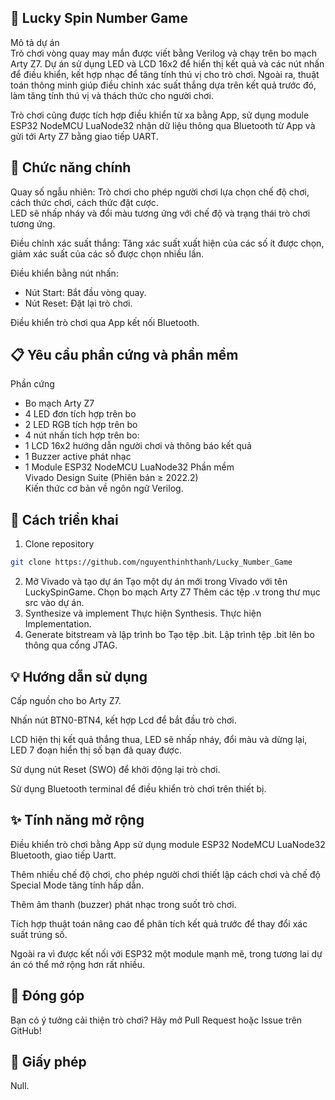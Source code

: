 ## 🎡 Lucky Spin Number Game

Mô tả dự án  
Trò chơi vòng quay may mắn được viết bằng Verilog và chạy trên bo mạch Arty Z7. Dự án sử dụng LED và LCD 16x2 để hiển thị kết quả và các nút nhấn để điều khiển, kết hợp nhạc để tăng tính thú vị cho trò chơi. Ngoài ra, thuật toán thông minh giúp điều chỉnh xác suất thắng dựa trên kết quả trước đó, làm tăng tính thú vị và thách thức cho người chơi.  

Trò chơi cũng được tích hợp điều khiển từ xa bằng App, sử dụng module ESP32 NodeMCU LuaNode32 nhận dữ liệu thông qua Bluetooth từ App và gửi tới Arty Z7 bằng giao tiếp UART.  

## 🎯 Chức năng chính  
Quay số ngẫu nhiên: Trò chơi cho phép người chơi lựa chọn chế độ chơi, cách thức chơi, cách thức đặt cược.  
LED sẽ nhấp nháy và đổi màu tương ứng với chế độ và trạng thái trò chơi tương ứng.  
  
Điều chỉnh xác suất thắng: Tăng xác suất xuất hiện của các số ít được chọn, giảm xác suất của các số được chọn nhiều lần.  

Điều khiển bằng nút nhấn:  
- Nút Start: Bắt đầu vòng quay.  
- Nút Reset: Đặt lại trò chơi.

Điều khiển trò chơi qua App kết nối Bluetooth.  
## 📋 Yêu cầu phần cứng và phần mềm  
Phần cứng  
  - Bo mạch Arty Z7  
  - 4 LED đơn tích hợp trên bo
  - 2 LED RGB tích hợp trên bo
  - 4 nút nhấn tích hợp trên bo:
  - 1 LCD 16x2 hướng dẫn người chơi và thông báo kết quả  
  - 1 Buzzer active phát nhạc  
  - 1 Module ESP32 NodeMCU LuaNode32
Phần mềm  
  Vivado Design Suite (Phiên bản ≥ 2022.2)  
  Kiến thức cơ bản về ngôn ngữ Verilog.  
## 🚀 Cách triển khai
1. Clone repository  
```bash
git clone https://github.com/nguyenthinhthanh/Lucky_Number_Game
```
2. Mở Vivado và tạo dự án
Tạo một dự án mới trong Vivado với tên LuckySpinGame.
Chọn bo mạch Arty Z7 
Thêm các tệp .v trong thư mục src vào dự án.
3. Synthesize và implement
Thực hiện Synthesis.
Thực hiện Implementation.
4. Generate bitstream và lập trình bo
Tạo tệp .bit.
Lập trình tệp .bit lên bo thông qua cổng JTAG.
## 💡 Hướng dẫn sử dụng
Cấp nguồn cho bo Arty Z7.  

Nhấn nút BTN0-BTN4, kết hợp Lcd để bắt đầu trò chơi.  

LCD hiện thị kết quả thắng thua, LED sẽ nhấp nháy, đổi màu và dừng lại, LED 7 đoạn hiển thị số bạn đã quay được.  

Sử dụng nút Reset (SWO) để khởi động lại trò chơi.  

Sử dụng Bluetooth terminal để điều khiển trò chơi trên thiết bị.  
## ✨ Tính năng mở rộng
Điều khiển trò chơi bằng App sử dụng module ESP32 NodeMCU LuaNode32 Bluetooth, giao tiếp Uartt.  

Thêm nhiều chế độ chơi, cho phép người chơi thiết lập cách chơi và chế độ Special Mode tăng tính hấp dẫn.  

Thêm âm thanh (buzzer) phát nhạc trong suốt trò chơi.  

Tích hợp thuật toán nâng cao để phân tích kết quả trước để thay đổi xác suất trúng số.  

Ngoài ra vì được kết nối với ESP32 một module mạnh mẽ, trong tương lai dự án có thể mở rộng hơn rất nhiều.  
## 🤝 Đóng góp
Bạn có ý tưởng cải thiện trò chơi? Hãy mở Pull Request hoặc Issue trên GitHub!

## 📄 Giấy phép
Null.
